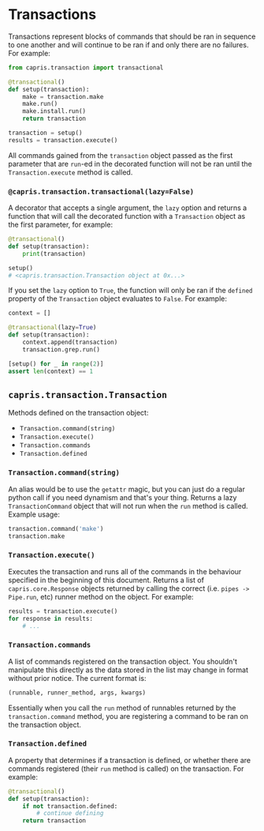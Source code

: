 # Transactions

Transactions represent blocks of commands that should be
ran in sequence to one another and will continue to be
ran if and only there are no failures. For example:

```python
from capris.transaction import transactional

@transactional()
def setup(transaction):
    make = transaction.make
    make.run()
    make.install.run()
    return transaction

transaction = setup()
results = transaction.execute()
```

All commands gained from the `transaction` object passed
as the first parameter that are `run`-ed in the decorated
function will not be ran until the `Transaction.execute`
method is called.

### `@capris.transaction.transactional(lazy=False)`

A decorator that accepts a single argument, the `lazy`
option and returns a function that will call the decorated
function with a `Transaction` object as the first parameter,
for example:

```python
@transactional()
def setup(transaction):
    print(transaction)

setup()
# <capris.transaction.Transaction object at 0x...>
```

If you set the `lazy` option to `True`, the function
will only be ran if the `defined` property of the
`Transaction` object evaluates to `False`. For
example:

```python
context = []

@transactional(lazy=True)
def setup(transaction):
    context.append(transaction)
    transaction.grep.run()

[setup() for _ in range(2)]
assert len(context) == 1
```


## `capris.transaction.Transaction`

Methods defined on the transaction object:

 - `Transaction.command(string)`
 - `Transaction.execute()`
 - `Transaction.commands`
 - `Transaction.defined`


### `Transaction.command(string)`

An alias would be to use the `getattr` magic, but you
can just do a regular python call if you need dynamism
and that's your thing. Returns a lazy `TransactionCommand`
object that will not run when the `run` method is called.
Example usage:

```python
transaction.command('make')
transaction.make
```

### `Transaction.execute()`

Executes the transaction and runs all of the commands in
the behaviour specified in the beginning of this document.
Returns a list of `capris.core.Response` objects returned
by calling the correct (i.e. `pipes -> Pipe.run`, etc)
runner method on the object. For example:

```python
results = transaction.execute()
for response in results:
    # ...
```

### `Transaction.commands`

A list of commands registered on the transaction object.
You shouldn't manipulate this directly as the data stored
in the list may change in format without prior notice.
The current format is:

```python
(runnable, runner_method, args, kwargs)
```

Essentially when you call the `run` method of runnables
returned by the `transaction.command` method, you are
registering a command to be ran on the transaction
object.

### `Transaction.defined`

A property that determines if a transaction is defined,
or whether there are commands registered (their `run`
method is called) on the transaction. For example:

```python
@transactional()
def setup(transaction):
    if not transaction.defined:
        # continue defining
    return transaction
```
